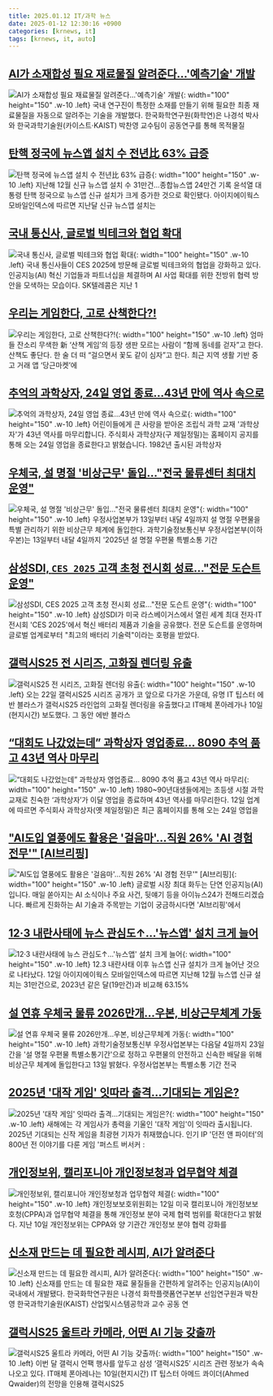 ```yaml
---
title: 2025.01.12 IT/과학 뉴스
date: 2025-01-12 12:30:16 +0900
categories: [krnews, it]
tags: [krnews, it, auto]
---
```

## [AI가 소재합성 필요 재료물질 알려준다…'예측기술' 개발](https://n.news.naver.com/mnews/article/003/0013010797)

![AI가 소재합성 필요 재료물질 알려준다…'예측기술' 개발](https://mimgnews.pstatic.net/image/origin/003/2025/01/12/13010797.jpg?type=nf220_150){: width="100" height="150" .w-10 .left}
국내 연구진이 특정한 소재를 만들기 위해 필요한 최종 재료물질을 자동으로 알려주는 기술을 개발했다. 한국화학연구원(화학연)은 나경석 박사와 한국과학기술원(카이스트·KAIST) 박찬영 교수팀이 공동연구를 통해 목적물질

## [탄핵 정국에 뉴스앱 설치 수 전년比 63% 급증](https://n.news.naver.com/mnews/article/029/0002928719)

![탄핵 정국에 뉴스앱 설치 수 전년比 63% 급증](https://mimgnews.pstatic.net/image/origin/029/2025/01/12/2928719.jpg?type=nf220_150){: width="100" height="150" .w-10 .left}
지난해 12월 신규 뉴스앱 설치 수 31만건...종합뉴스앱 24만건 기록 윤석열 대통령 탄핵 정국으로 뉴스앱 신규 설치가 크게 증가한 것으로 확인됐다. 아이지에이웍스 모바일인덱스에 따르면 지난달 신규 뉴스앱 설치는

## [국내 통신사, 글로벌 빅테크와 협업 확대](https://n.news.naver.com/mnews/article/092/0002359511)

![국내 통신사, 글로벌 빅테크와 협업 확대](https://mimgnews.pstatic.net/image/origin/092/2025/01/12/2359511.jpg?type=nf220_150){: width="100" height="150" .w-10 .left}
국내 통신사들이 CES 2025에 방문해 글로벌 빅테크와의 협업을 강화하고 있다. 인공지능(AI) 혁신 기업들과 파트너십을 체결하며 AI 사업 확대를 위한 전방위 협력 방안을 모색하는 모습이다. SK텔레콤은 지난 1

## [우리는 게임한다, 고로 산책한다?!](https://n.news.naver.com/mnews/article/023/0003881702)

![우리는 게임한다, 고로 산책한다?!](https://mimgnews.pstatic.net/image/origin/023/2025/01/11/3881702.jpg?type=nf220_150){: width="100" height="150" .w-10 .left}
엄마들 잔소리 무색한 新 ‘산책 게임’의 등장 생판 모르는 사람이 “함께 동네를 걷자”고 한다. 산책도 좋단다. 한 술 더 떠 “걸으면서 꽃도 같이 심자”고 한다. 최근 지역 생활 기반 중고 거래 앱 ‘당근마켓’에

## [추억의 과학상자, 24일 영업 종료…43년 만에 역사 속으로](https://n.news.naver.com/mnews/article/422/0000704692)

![추억의 과학상자, 24일 영업 종료…43년 만에 역사 속으로](https://mimgnews.pstatic.net/image/origin/422/2025/01/12/704692.jpg?type=nf220_150){: width="100" height="150" .w-10 .left}
어린이들에게 큰 사랑을 받아온 조립식 과학 교재 '과학상자'가 43년 역사를 마무리합니다. 주식회사 과학상자(구 제일정밀)는 홈페이지 공지를 통해 오는 24일 영업을 종료한다고 밝혔습니다. 1982년 출시된 과학상자

## [우체국, 설 명절 '비상근무' 돌입…"전국 물류센터 최대치 운영"](https://n.news.naver.com/mnews/article/008/0005139862)

![우체국, 설 명절 '비상근무' 돌입…"전국 물류센터 최대치 운영"](https://mimgnews.pstatic.net/image/origin/008/2025/01/12/5139862.jpg?type=nf220_150){: width="100" height="150" .w-10 .left}
우정사업본부가 13일부터 내달 4일까지 설 명절 우편물을 특별 관리하기 위한 비상근무 체계에 돌입한다. 과학기술정보통신부 우정사업본부(이하 우본)는 13일부터 내달 4일까지 '2025년 설 명절 우편물 특별소통 기간

## [삼성SDI, `CES 2025` 고객 초청 전시회 성료…"전문 도슨트 운영"](https://n.news.naver.com/mnews/article/029/0002928704)

![삼성SDI, `CES 2025` 고객 초청 전시회 성료…"전문 도슨트 운영"](https://mimgnews.pstatic.net/image/origin/029/2025/01/12/2928704.jpg?type=nf220_150){: width="100" height="150" .w-10 .left}
삼성SDI가 미국 라스베이거스에서 열린 세계 최대 전자·IT 전시회 'CES 2025'에서 혁신 배터리 제품과 기술을 공유했다. 전문 도슨트를 운영하며 글로벌 업계로부터 "최고의 배터리 기술력"이라는 호평을 받았다.

## [갤럭시S25 전 시리즈, 고화질 렌더링 유출](https://n.news.naver.com/mnews/article/092/0002359479)

![갤럭시S25 전 시리즈, 고화질 렌더링 유출](https://mimgnews.pstatic.net/image/origin/092/2025/01/11/2359479.jpg?type=nf220_150){: width="100" height="150" .w-10 .left}
오는 22일 갤럭시S25 시리즈 공개가 코 앞으로 다가온 가운데, 유명 IT 팁스터 에반 블라스가 갤럭시S25 라인업의 고화질 렌더링을 유출했다고 IT매체 폰아레가나 10일(현지시간) 보도했다. 그 동안 에반 블라스

## [“대회도 나갔었는데” 과학상자 영업종료… 8090 추억 품고 43년 역사 마무리](https://n.news.naver.com/mnews/article/081/0003510275)

![“대회도 나갔었는데” 과학상자 영업종료… 8090 추억 품고 43년 역사 마무리](https://mimgnews.pstatic.net/image/origin/081/2025/01/12/3510275.jpg?type=nf220_150){: width="100" height="150" .w-10 .left}
1980~90년대생들에게는 초등생 시절 과학교재로 친숙한 ‘과학상자’가 이달 영업을 종료하며 43년 역사를 마무리한다. 12일 업계에 따르면 주식회사 과학상자(옛 제일정밀)은 최근 홈페이지를 통해 오는 24일 영업을

## ["AI도입 열풍에도 활용은 '걸음마'…직원 26% 'AI 경험 전무'" [AI브리핑]](https://n.news.naver.com/mnews/article/031/0000900506)

!["AI도입 열풍에도 활용은 '걸음마'…직원 26% 'AI 경험 전무'" [AI브리핑]](https://mimgnews.pstatic.net/image/origin/031/2025/01/12/900506.jpg?type=nf220_150){: width="100" height="150" .w-10 .left}
글로벌 시장 최대 화두는 단연 인공지능(AI)입니다. 매일 쏟아지는 AI 소식이나 주요 사건, 뒷얘기 등을 아이뉴스24가 전해드리겠습니다. 빠르게 진화하는 AI 기술과 주목받는 기업이 궁금하시다면 'AI브리핑'에서

## [12·3 내란사태에 뉴스 관심도↑…'뉴스앱' 설치 크게 늘어](https://n.news.naver.com/mnews/article/079/0003980340)

![12·3 내란사태에 뉴스 관심도↑…'뉴스앱' 설치 크게 늘어](https://mimgnews.pstatic.net/image/origin/079/2025/01/12/3980340.jpg?type=nf220_150){: width="100" height="150" .w-10 .left}
12.3 내란사태 이후 뉴스앱 신규 설치가 크게 늘어난 것으로 나타났다. 12일 아이지에이웍스 모바일인덱스에 따르면 지난해 12월 뉴스앱 신규 설치는 31만건으로, 2023년 같은 달(19만건)과 비교해 63.15%

## [설 연휴 우체국 물류 2026만개…우본, 비상근무체계 가동](https://n.news.naver.com/mnews/article/003/0013010802)

![설 연휴 우체국 물류 2026만개…우본, 비상근무체계 가동](https://mimgnews.pstatic.net/image/origin/003/2025/01/12/13010802.jpg?type=nf220_150){: width="100" height="150" .w-10 .left}
과학기술정보통신부 우정사업본부는 다음달 4일까지 23일간을 '설 명절 우편물 특별소통기간'으로 정하고 우편물의 안전하고 신속한 배달을 위해 비상근무 체계에 돌입한다고 13일 밝혔다. 우정사업본부는 특별소통 기간 전국

## [2025년 '대작 게임' 잇따라 출격...기대되는 게임은?](https://n.news.naver.com/mnews/article/052/0002139639)

![2025년 '대작 게임' 잇따라 출격...기대되는 게임은?](https://mimgnews.pstatic.net/image/origin/052/2025/01/12/2139639.jpg?type=nf220_150){: width="100" height="150" .w-10 .left}
새해에는 각 게임사가 총력을 기울인 '대작 게임'이 잇따라 출시됩니다. 2025년 기대되는 신작 게임을 최광현 기자가 취재했습니다. 인기 IP '던전 앤 파이터'의 800년 전 이야기를 다룬 게임 '퍼스트 버서커 :

## [개인정보위, 캘리포니아 개인정보청과 업무협약 체결](https://n.news.naver.com/mnews/article/008/0005139855)

![개인정보위, 캘리포니아 개인정보청과 업무협약 체결](https://mimgnews.pstatic.net/image/origin/008/2025/01/12/5139855.jpg?type=nf220_150){: width="100" height="150" .w-10 .left}
개인정보보호위원회는 12일 미국 캘리포니아 개인정보보호청(CPPA)과 업무협약 체결을 통해 개인정보 분야 국제 협력 범위를 확대한다고 밝혔다. 지난 10일 개인정보위는 CPPA와 양 기관간 개인정보 분야 협력 강화를

## [신소재 만드는 데 필요한 레시피, AI가 알려준다](https://n.news.naver.com/mnews/article/011/0004438579)

![신소재 만드는 데 필요한 레시피, AI가 알려준다](https://mimgnews.pstatic.net/image/origin/011/2025/01/12/4438579.jpg?type=nf220_150){: width="100" height="150" .w-10 .left}
신소재를 만드는 데 필요한 재료 물질들을 간편하게 알려주는 인공지능(AI)이 국내에서 개발됐다. 한국화학연구원은 나경석 화학플랫폼연구본부 선임연구원과 박찬영 한국과학기술원(KAIST) 산업및시스템공학과 교수 공동 연

## [갤럭시S25 울트라 카메라, 어떤 AI 기능 갖출까](https://n.news.naver.com/mnews/article/092/0002359494)

![갤럭시S25 울트라 카메라, 어떤 AI 기능 갖출까](https://mimgnews.pstatic.net/image/origin/092/2025/01/11/2359494.jpg?type=nf220_150){: width="100" height="150" .w-10 .left}
이번 달 갤럭시 언팩 행사를 앞두고 삼성 ‘갤럭시S25’ 시리즈 관련 정보가 속속 나오고 있다. IT매체 폰아레나는 10일(현지시간) IT 팁스터 아메드 콰이더(Ahmed Qwaider)의 전망을 인용해 갤럭시S25


